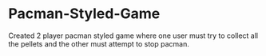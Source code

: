 # Pacman-Styled-Game
Created 2 player pacman styled game where one user must try to collect all the pellets and the other must attempt to stop pacman.
